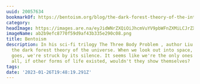 ```yaml
---
uuid: 20057634
bookmarkOf: https://bentoism.org/blog/the-dark-forest-theory-of-the-internet
category: 
headImage: https://images.are.na/eyJidWNrZXQiOiJhcmVuYV9pbWFnZXMiLCJrZXkiOiIyMDA1NzYzNC9vcmlnaW5hbF9hYjJiOWVmYzg3NzBmNTlkOWFmNDNiMzM1ZTI5MGMwOC5wbmciLCJlZGl0cyI6eyJyZXNpemUiOnsid2lkdGgiOjEyMDAsImhlaWdodCI6MTIwMCwiZml0IjoiaW5zaWRlIiwid2l0aG91dEVubGFyZ2VtZW50Ijp0cnVlfSwid2VicCI6eyJxdWFsaXR5Ijo5MH0sImpwZWciOnsicXVhbGl0eSI6OTB9LCJyb3RhdGUiOm51bGx9fQ==?bc=0
imageName: ab2b9efc8770f59d9af43b335e290c08.png
title: Bentoism
description: In his sci-fi trilogy The Three Body Problem , author Liu Cixin presents
  the dark forest theory of the universe. When we look out into space, the theory
  goes, we're struck by its silence. It seems like we're the only ones here. After
  all, if other forms of life existed, wouldn't they show themselves?
tags: 
date: '2023-01-26T19:48:19.291Z'
---
```


